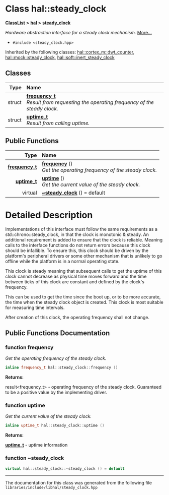 

# Class hal::steady\_clock



[**ClassList**](annotated.md) **>** [**hal**](namespacehal.md) **>** [**steady\_clock**](classhal_1_1steady__clock.md)



_Hardware abstraction interface for a steady clock mechanism._ [More...](#detailed-description)

* `#include <steady_clock.hpp>`





Inherited by the following classes: [hal::cortex\_m::dwt\_counter](classhal_1_1cortex__m_1_1dwt__counter.md),  [hal::mock::steady\_clock](structhal_1_1mock_1_1steady__clock.md),  [hal::soft::inert\_steady\_clock](classhal_1_1soft_1_1inert__steady__clock.md)










## Classes

| Type | Name |
| ---: | :--- |
| struct | [**frequency\_t**](structhal_1_1steady__clock_1_1frequency__t.md) <br>_Result from requesting the operating frequency of the steady clock._  |
| struct | [**uptime\_t**](structhal_1_1steady__clock_1_1uptime__t.md) <br>_Result from calling uptime._  |






















## Public Functions

| Type | Name |
| ---: | :--- |
|  [**frequency\_t**](structhal_1_1steady__clock_1_1frequency__t.md) | [**frequency**](#function-frequency) () <br>_Get the operating frequency of the steady clock._  |
|  [**uptime\_t**](structhal_1_1steady__clock_1_1uptime__t.md) | [**uptime**](#function-uptime) () <br>_Get the current value of the steady clock._  |
| virtual  | [**~steady\_clock**](#function-steady_clock) () = default<br> |




























# Detailed Description


Implementations of this interface must follow the same requirements as a std::chrono::steady\_clock, in that the clock is monotonic & steady. An additional requirement is added to ensure that the clock is reliable. Meaning calls to the interface functions do not return errors because this clock should be infallible. To ensure this, this clock should be driven by the platform's peripheral drivers or some other mechanism that is unlikely to go offline while the platform is in a normal operating state.


This clock is steady meaning that subsequent calls to get the uptime of this clock cannot decrease as physical time moves forward and the time between ticks of this clock are constant and defined by the clock's frequency.


This can be used to get the time since the boot up, or to be more accurate, the time when the steady clock object is created. This clock is most suitable for measuring time intervals.


After creation of this clock, the operating frequency shall not change. 


    
## Public Functions Documentation




### function frequency 

_Get the operating frequency of the steady clock._ 
```C++
inline frequency_t hal::steady_clock::frequency () 
```





**Returns:**

result&lt;frequency\_t&gt; - operating frequency of the steady clock. Guaranteed to be a positive value by the implementing driver. 





        



### function uptime 

_Get the current value of the steady clock._ 
```C++
inline uptime_t hal::steady_clock::uptime () 
```





**Returns:**

[**uptime\_t**](structhal_1_1steady__clock_1_1uptime__t.md) - uptime information 





        



### function ~steady\_clock 

```C++
virtual hal::steady_clock::~steady_clock () = default
```




------------------------------
The documentation for this class was generated from the following file `libraries/include/libhal/steady_clock.hpp`

